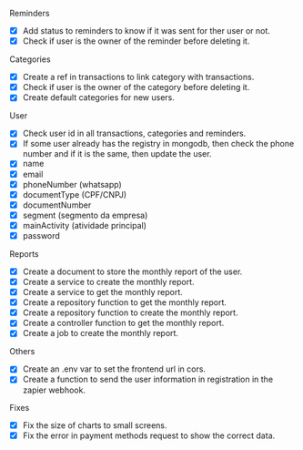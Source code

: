 Reminders

- [x] Add status to reminders to know if it was sent for ther user or not.
- [x] Check if user is the owner of the reminder before deleting it.

Categories

- [x] Create a ref in transactions to link category with transactions.
- [x] Check if user is the owner of the category before deleting it.
- [x] Create default categories for new users.

User

- [x] Check user id in all transactions, categories and reminders.
- [x] If some user already has the registry in mongodb, then check the phone number and if it is the same, then update the user.
- [x] name
- [x] email
- [x] phoneNumber (whatsapp)
- [x] documentType (CPF/CNPJ)
- [x] documentNumber
- [x] segment (segmento da empresa)
- [x] mainActivity (atividade principal)
- [x] password

Reports

- [x] Create a document to store the monthly report of the user.
- [x] Create a service to create the monthly report.
- [x] Create a service to get the monthly report.
- [x] Create a repository function to get the monthly report.
- [x] Create a repository function to create the monthly report.
- [x] Create a controller function to get the monthly report.
- [x] Create a job to create the monthly report.

Others

- [x] Create an .env var to set the frontend url in cors.
- [x] Create a function to send the user information in registration in the zapier webhook.

Fixes

- [x] Fix the size of charts to small screens.
- [x] Fix the error in payment methods request to show the correct data.
